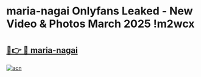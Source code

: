 # maria-nagai Onlyfans Leaked - New Video & Photos March 2025 !m2wcx

# <h2><a href="https://teu75o.iuczelnia.edu.pl?title=maria-nagai&ref=m2wcx">🔗👉 🔴 maria-nagai</a></h2>

[![acn](https://github.com/user-attachments/assets/0f9c940e-d8b0-45ae-aac7-cd30a18b3e1c)](https://teu75o.iuczelnia.edu.pl?title=maria-nagai&ref=m2wcx)

